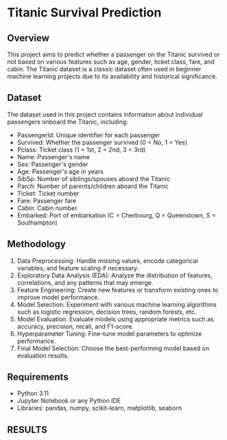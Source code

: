 # Titanic Survival Prediction

## Overview
This project aims to predict whether a passenger on the Titanic survived or not based on various features such as age, gender, ticket class, fare, and cabin. The Titanic dataset is a classic dataset often used in beginner machine learning projects due to its availability and historical significance.

## Dataset
The dataset used in this project contains information about individual passengers onboard the Titanic, including:
- PassengerId: Unique identifier for each passenger
- Survived: Whether the passenger survived (0 = No, 1 = Yes)
- Pclass: Ticket class (1 = 1st, 2 = 2nd, 3 = 3rd)
- Name: Passenger's name
- Sex: Passenger's gender
- Age: Passenger's age in years
- SibSp: Number of siblings/spouses aboard the Titanic
- Parch: Number of parents/children aboard the Titanic
- Ticket: Ticket number
- Fare: Passenger fare
- Cabin: Cabin number
- Embarked: Port of embarkation (C = Cherbourg, Q = Queenstown, S = Southampton)

## Methodology
1. Data Preprocessing: Handle missing values, encode categorical variables, and feature scaling if necessary.
2. Exploratory Data Analysis (EDA): Analyze the distribution of features, correlations, and any patterns that may emerge.
3. Feature Engineering: Create new features or transform existing ones to improve model performance.
4. Model Selection: Experiment with various machine learning algorithms such as logistic regression, decision trees, random forests, etc.
5. Model Evaluation: Evaluate models using appropriate metrics such as accuracy, precision, recall, and F1-score.
6. Hyperparameter Tuning: Fine-tune model parameters to optimize performance.
7. Final Model Selection: Choose the best-performing model based on evaluation results.

## Requirements
- Python 3.11
- Jupyter Notebook or any Python IDE
- Libraries: pandas, numpy, scikit-learn, matplotlib, seaborn

## RESULTS

